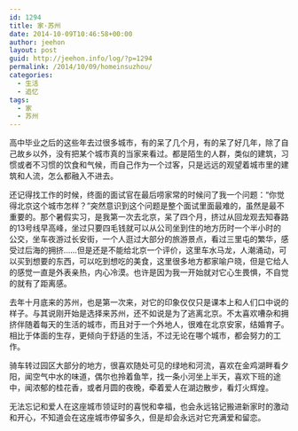 ```yaml
---
id: 1294
title: 家·苏州
date: 2014-10-09T10:46:58+00:00
author: jeehon
layout: post
guid: http://jeehon.info/log/?p=1294
permalink: /2014/10/09/homeinsuzhou/
categories:
  - 生活
  - 追忆
tags:
  - 家
  - 苏州
---
```

高中毕业之后的这些年去过很多城市，有的呆了几个月，有的呆了好几年，除了自己故乡以外，没有把某个城市真的当家来看过。都是陌生的人群，类似的建筑，习惯或者不习惯的饮食和气候，而自己作为一个过客，只是远远的观望着城市里的建筑和人流，怎么都融入不进去。

还记得找工作的时候，终面的面试官在最后唠家常的时候问了我一个问题：“你觉得北京这个城市怎样？”突然意识到这个问题是整个面试里面最难的，虽然是最不重要的。那个暑假实习，是我第一次去北京，呆了四个月，挤过从回龙观去知春路的13号线早高峰，坐过只要四毛钱就可以从公司坐到住的地方历时一个半小时的公交，坐车夜游过长安街，一个人逛过大部分的旅游景点，看过三里屯的繁华，感受过后海的拥挤&#8230;&#8230;但是还是不能给北京一个评价，这里车水马龙，人潮涌动，可以买到想要的东西，可以吃到想吃的美食，这里很多地方都家喻户晓，但是它给人的感觉一直是外表亲热，内心冷漠。也许是因为我一开始就对它心生畏惧，不自觉的就有了距离感。

去年十月底来的苏州，也是第一次来，对它的印象仅仅只是课本上和人们口中说的样子。与其说刚开始是选择来苏州，还不如说是为了逃离北京。不太喜欢嘈杂和拥挤伴随着每天的生活的城市，而且对于一个外地人，很难在北京安家，结婚育子。相比于体面的生存，更倾向于舒适的生活，不过无论在哪个城市，都会努力的工作。

骑车转过园区大部分的地方，很喜欢随处可见的绿地和河流，喜欢在金鸡湖畔看夕阳，闻空气中水的味道，偶尔也拎着鱼竿，找一条小河坐上半天，喜欢下班的途中，闻浓郁的桂花香，或者月圆的夜晚，牵着爱人在湖边散步，看灯火辉煌。

无法忘记和爱人在这座城市领证时的喜悦和幸福，也会永远铭记搬进新家时的激动和开心，不知道会在这座城市停留多久，但是却会永远对它充满爱和留恋。